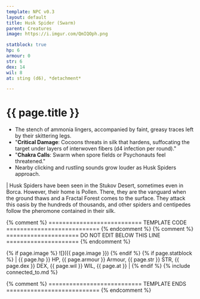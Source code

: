 ```yaml
---
template: NPC v0.3
layout: default
title: Husk Spider (Swarm)
parent: Creatures
image: https://i.imgur.com/QmIQOph.png

statblock: true
hp: 6
armour: 0
str: 6
dex: 14
wil: 8
at: sting (d6), *detachment*

---
```


# {{ page.title }}

- The stench of ammonia lingers, accompanied by faint, greasy traces left by their skittering legs.
- "**Critical Damage**: Cocoons threats in silk that hardens, suffocating the target under layers of interwoven fibers (d4 infection per round)."
- "**Chakra Calls**: Swarm when spore fields or Psychonauts feel threatened."
- Nearby clicking and rustling sounds grow louder as Husk Spiders approach.

| Husk Spiders have been seen in the Stukov Desert, sometimes even in Borca. However, their home is Pollen. There, they are the vanguard when the ground thaws and a Fractal Forest comes to the surface. They attack this oasis by the hundreds of thousands, and other spiders and centipedes follow the pheromone contained in their silk.

{% comment %} =========================== TEMPLATE CODE =========================== {% endcomment %}
{% comment %} ===================== DO NOT EDIT BELOW THIS LINE ===================== {% endcomment %}

{% if page.image %}
![]({{ page.image }})
{% endif %}
{% if page.statblock %}
| {{ page.hp }} HP, {{ page.armour }} Armour, {{ page.str }} STR, {{ page.dex }} DEX, {{ page.wil }} WIL, {{ page.at }} |
{% endif %}
{% include connected_to.md %}

{% comment %} =========================== TEMPLATE ENDS =========================== {% endcomment %}
